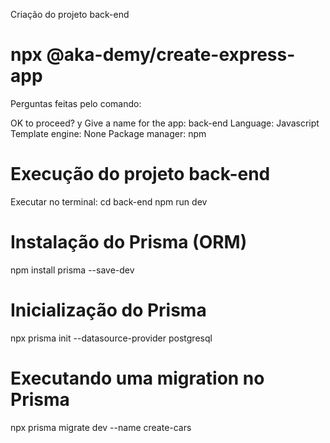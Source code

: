 Criação do projeto back-end
# npx @aka-demy/create-express-app

Perguntas feitas pelo comando:

OK to proceed? y
Give a name for the app: back-end
Language: Javascript
Template engine: None
Package manager: npm

# Execução do projeto back-end

Executar no terminal:
cd back-end
npm run dev

# Instalação do Prisma (ORM)

npm install prisma --save-dev

# Inicialização do Prisma

npx prisma init --datasource-provider postgresql

# Executando uma migration no Prisma

npx prisma migrate dev --name create-cars
